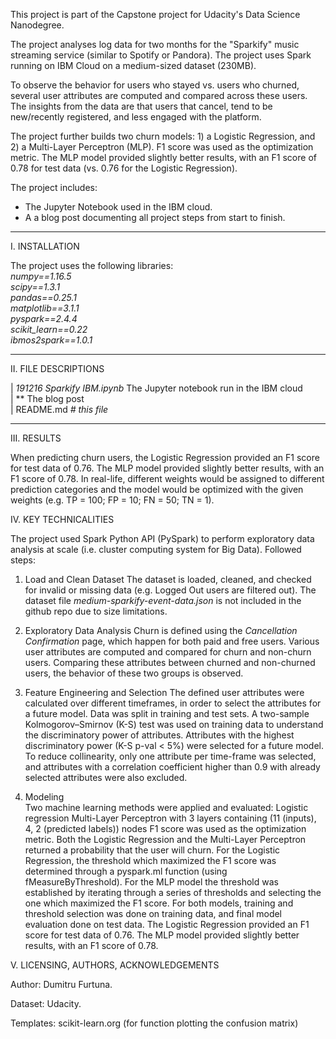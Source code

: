 This project is part of the Capstone project for Udacity's Data Science Nanodegree.

The project analyses log data for two months for the "Sparkify" music streaming service (similar to Spotify or Pandora). The project uses Spark running on IBM Cloud on a medium-sized dataset (230MB).

To observe the behavior for users who stayed vs. users who churned, several user attributes are computed and compared across these users. The insights from the data are that users that cancel, tend to be new/recently registered, and less engaged with the platform.

The project further builds two churn models: 1) a Logistic Regression, and 2) a Multi-Layer Perceptron (MLP). F1 score was used as the optimization metric. The MLP model provided slightly better results, with an F1 score of 0.78 for test data (vs. 0.76 for the Logistic Regression).

The project includes:
- The Jupyter Notebook used in the IBM cloud.
- A a blog post documenting all project steps from start to finish.

-----
I. INSTALLATION

The project uses the following libraries:<br>
*numpy==1.16.5<br>
scipy==1.3.1<br>
pandas==0.25.1<br>
matplotlib==3.1.1<br>
pyspark==2.4.4<br>
scikit_learn==0.22<br>
ibmos2spark==1.0.1*

-----
II. FILE DESCRIPTIONS

| *191216 Sparkify IBM.ipynb* The Jupyter notebook run in the IBM cloud<br>
| ** The blog post<br>
| README.md *# this file*


-----
III. RESULTS

When predicting churn users, the Logistic Regression provided an F1 score for test data of 0.76. The MLP model provided slightly better results, with an F1 score of 0.78. In real-life, different weights would be assigned to different prediction categories and the model would be optimized with the given weights (e.g. TP = 100; FP = 10; FN = 50; TN = 1).


IV. KEY TECHNICALITIES

The project used Spark Python API (PySpark) to perform exploratory data analysis at scale (i.e. cluster computing system for Big Data). Followed steps:

1. Load and Clean Dataset
	The dataset is loaded, cleaned, and checked for invalid or missing data (e.g. Logged Out users are filtered out). The dataset file *medium-sparkify-event-data.json* is not included in the github repo due to size limitations. 

2. Exploratory Data Analysis
	Churn is defined using the *Cancellation Confirmation* page, which happen for both paid and free users.
	Various user attributes are computed and compared for churn and non-churn users.
	Comparing these attributes between churned and non-churned users, the behavior of these two groups is observed.

3. Feature Engineering and Selection
	The defined user attributes were calculated over different timeframes, in order to select the attributes for a future model.
	Data was split in training and test sets.
	A two-sample Kolmogorov–Smirnov (K-S) test was used on training data to understand the discriminatory power of attributes.
	Attributes with the highest discriminatory power (K-S p-val < 5%) were selected for a future model. To reduce collinearity, only one attribute per time-frame was selected, and attributes with a correlation coefficient higher than 0.9 with already selected attributes were also excluded.


4. Modeling <br>
	Two machine learning methods were applied and evaluated:
		Logistic regression
		Multi-Layer Perceptron with 3 layers containing (11 (inputs), 4, 2 (predicted labels)) nodes
	F1 score was used as the optimization metric. Both the Logistic Regression and the Multi-Layer Perceptron returned a probability that the user will churn. For the Logistic Regression, the threshold which maximized the F1 score was determined through a pyspark.ml function (using fMeasureByThreshold). For the MLP model the threshold was established by iterating through a series of thresholds and selecting the one which maximized the F1 score. For both models, training and threshold selection was done on training data, and final model evaluation done on test data.
	The Logistic Regression provided an F1 score for test data of 0.76. The MLP model provided slightly better results, with an F1 score of 0.78.


V. LICENSING, AUTHORS, ACKNOWLEDGEMENTS

Author: Dumitru Furtuna.

Dataset: Udacity.

Templates: scikit-learn.org (for function plotting the confusion matrix)
